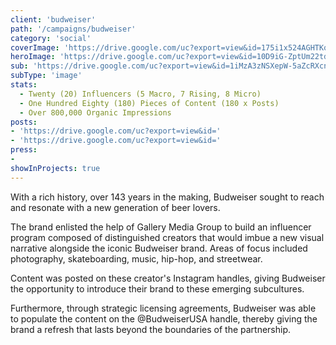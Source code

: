 ```yaml
---
client: 'budweiser'
path: '/campaigns/budweiser'
category: 'social'
coverImage: 'https://drive.google.com/uc?export=view&id=175i1x524AGHTKqtJGpcDZ3Khhv3EDR2w'
heroImage: 'https://drive.google.com/uc?export=view&id=10D9iG-ZptUm22tdltreEvrMrR74HRWNz'
sub: 'https://drive.google.com/uc?export=view&id=1iMzA3zNSXepW-5aZcRXcnQZNxSu7_zWZ'
subType: 'image'
stats:
  - Twenty (20) Influencers (5 Macro, 7 Rising, 8 Micro)
  - One Hundred Eighty (180) Pieces of Content (180 x Posts)
  - Over 800,000 Organic Impressions
posts:
- 'https://drive.google.com/uc?export=view&id='
- 'https://drive.google.com/uc?export=view&id='
press:
-
showInProjects: true
---
```

  
With a rich history, over 143 years in the making, Budweiser sought to reach and resonate with a new generation of beer lovers.

The brand enlisted the help of Gallery Media Group to build an influencer program composed of distinguished creators that would imbue a new visual narrative alongside the iconic Budweiser brand. Areas of focus included photography, skateboarding, music, hip-hop, and streetwear.

Content was posted on these creator's Instagram handles, giving Budweiser the opportunity to introduce their brand to these emerging subcultures.

Furthermore, through strategic licensing agreements, Budweiser was able to populate the content on the @BudweiserUSA handle, thereby giving the brand a refresh that lasts beyond the boundaries of the partnership.